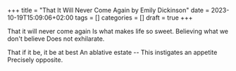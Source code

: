 +++
title = "That It Will Never Come Again by Emily Dickinson"
date = 2023-10-19T15:09:06+02:00
tags = []
categories = []
draft = true
+++

That it will never come again
Is what makes life so sweet.
Believing what we don't believe
Does not exhilarate.

That if it be, it be at best
An ablative estate --
This instigates an appetite
Precisely opposite.